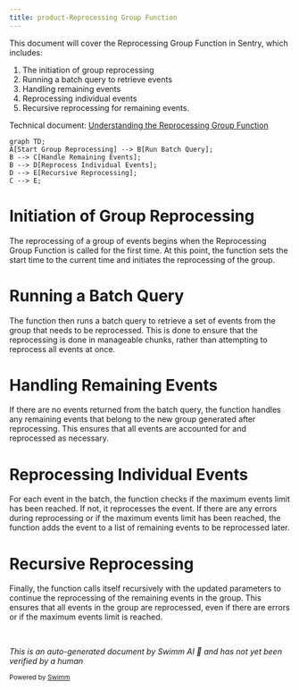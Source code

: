 ```yaml
---
title: product-Reprocessing Group Function
---
```

This document will cover the Reprocessing Group Function in Sentry, which includes:

1. The initiation of group reprocessing
2. Running a batch query to retrieve events
3. Handling remaining events
4. Reprocessing individual events
5. Recursive reprocessing for remaining events.

Technical document: <SwmLink doc-title="Understanding the Reprocessing Group Function">[Understanding the Reprocessing Group Function](/.swm/understanding-the-reprocessing-group-function.udtj0fsq.sw.md)</SwmLink>

```mermaid
graph TD;
A[Start Group Reprocessing] --> B[Run Batch Query];
B --> C[Handle Remaining Events];
B --> D[Reprocess Individual Events];
D --> E[Recursive Reprocessing];
C --> E;
```

# Initiation of Group Reprocessing

The reprocessing of a group of events begins when the Reprocessing Group Function is called for the first time. At this point, the function sets the start time to the current time and initiates the reprocessing of the group.

# Running a Batch Query

The function then runs a batch query to retrieve a set of events from the group that needs to be reprocessed. This is done to ensure that the reprocessing is done in manageable chunks, rather than attempting to reprocess all events at once.

# Handling Remaining Events

If there are no events returned from the batch query, the function handles any remaining events that belong to the new group generated after reprocessing. This ensures that all events are accounted for and reprocessed as necessary.

# Reprocessing Individual Events

For each event in the batch, the function checks if the maximum events limit has been reached. If not, it reprocesses the event. If there are any errors during reprocessing or if the maximum events limit has been reached, the function adds the event to a list of remaining events to be reprocessed later.

# Recursive Reprocessing

Finally, the function calls itself recursively with the updated parameters to continue the reprocessing of the remaining events in the group. This ensures that all events in the group are reprocessed, even if there are errors or if the maximum events limit is reached.

&nbsp;

*This is an auto-generated document by Swimm AI 🌊 and has not yet been verified by a human*

<SwmMeta version="3.0.0" repo-id="Z2l0aHViJTNBJTNBc2VudHJ5LWRlbW8lM0ElM0FTd2ltbS1EZW1v" repo-name="sentry-demo" doc-type="product-flows"><sup>Powered by [Swimm](/)</sup></SwmMeta>
